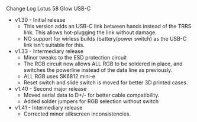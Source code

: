 Change Log Lotus 58 Glow USB-C

- v1.30 - Initial release
   - This version adds an USB-C link between hands instead of the TRRS link. This allows hot-plugging the link without damage.
   - NO support for wirless builds (battery/power switch) as the USB-C link isn't suitable for this.
- v1.33 - Intermediary release
  - Minor tweaks to the ESD protection circuit
  - The RGB circuit now allows ALL RGB to be soldered in place, and switches the powerline instead of the data line as previously.
  - ALL RGB uses SK6812 mini-e
  - Reset switch and slide switch is moved for better 3D printed cases. 
- v1.40 - Second major release
  - Moved serial data to D+/- for better cable compatibility.
  - Added solder jumpers for RGB selection without switch
- v1.41 - Intermediary release
  - Corrected minor silkscreen inconsistencies.

